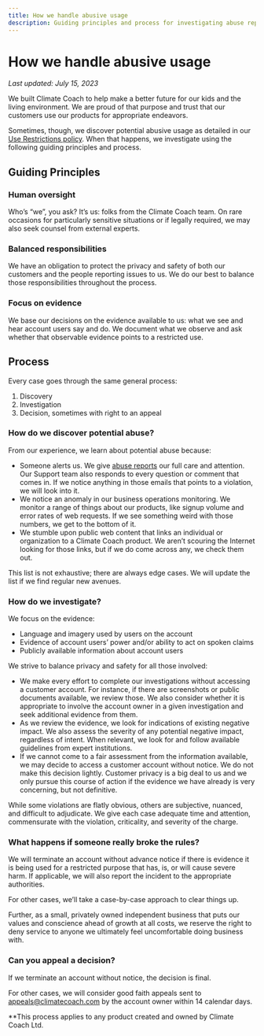 ```yaml
---
title: How we handle abusive usage
description: Guiding principles and process for investigating abuse reports
---
```


# How we handle abusive usage

*Last updated: July 15, 2023*

We built Climate Coach to help make a better future for our kids and the living environment. We are proud of that purpose and trust that our customers use our products for appropriate endeavors.

Sometimes, though, we discover potential abusive usage as detailed in our [Use Restrictions policy](../index.md). When that happens, we investigate using the following guiding principles and process.

## Guiding Principles

### Human oversight

Who’s “we”, you ask? It’s us: folks from the Climate Coach team. On rare occasions for particularly sensitive situations or if legally required, we may also seek counsel from external experts.

### Balanced responsibilities

We have an obligation to protect the privacy and safety of both our customers and the people reporting issues to us. We do our best to balance those responsibilities throughout the process.

### Focus on evidence

We base our decisions on the evidence available to us: what we see and hear account users say and do. We document what we observe and ask whether that observable evidence points to a restricted use.

## Process

Every case goes through the same general process:

1. Discovery
2. Investigation
3. Decision, sometimes with right to an appeal

### How do we discover potential abuse?

From our experience, we learn about potential abuse because:

- Someone alerts us. We give [abuse reports](../index.md) our full care and attention. Our Support team also responds to every question or comment that comes in. If we notice anything in those emails that points to a violation, we will look into it.
- We notice an anomaly in our business operations monitoring. We monitor a range of things about our products, like signup volume and error rates of web requests. If we see something weird with those numbers, we get to the bottom of it.
- We stumble upon public web content that links an individual or organization to a Climate Coach product. We aren’t scouring the Internet looking for those links, but if we do come across any, we check them out.

This list is not exhaustive; there are always edge cases. We will update the list if we find regular new avenues.

### How do we investigate?

We focus on the evidence:

- Language and imagery used by users on the account
- Evidence of account users’ power and/or ability to act on spoken claims
- Publicly available information about account users

We strive to balance privacy and safety for all those involved:

- We make every effort to complete our investigations without accessing a customer account. For instance, if there are screenshots or public documents available, we review those. We also consider whether it is appropriate to involve the account owner in a given investigation and seek additional evidence from them.
- As we review the evidence, we look for indications of existing negative impact. We also assess the severity of any potential negative impact, regardless of intent. When relevant, we look for and follow available guidelines from expert institutions.
- If we cannot come to a fair assessment from the information available, we may decide to access a customer account without notice. We do not make this decision lightly. Customer privacy is a big deal to us and we only pursue this course of action if the evidence we have already is very concerning, but not definitive.

While some violations are flatly obvious, others are subjective, nuanced, and difficult to adjudicate. We give each case adequate time and attention, commensurate with the violation, criticality, and severity of the charge.

### What happens if someone really broke the rules?

We will terminate an account without advance notice if there is evidence it is being used for a restricted purpose that has, is, or will cause severe harm. If applicable, we will also report the incident to the appropriate authorities.

For other cases, we’ll take a case-by-case approach to clear things up.

Further, as a small, privately owned independent business that puts our values and conscience ahead of growth at all costs, we reserve the right to deny service to anyone we ultimately feel uncomfortable doing business with.

### Can you appeal a decision?

If we terminate an account without notice, the decision is final.

For other cases, we will consider good faith appeals sent to [appeals@climatecoach.com](mailto:appeals@climatecoach.com) by the account owner within 14 calendar days.

**This process applies to any product created and owned by Climate Coach Ltd.
